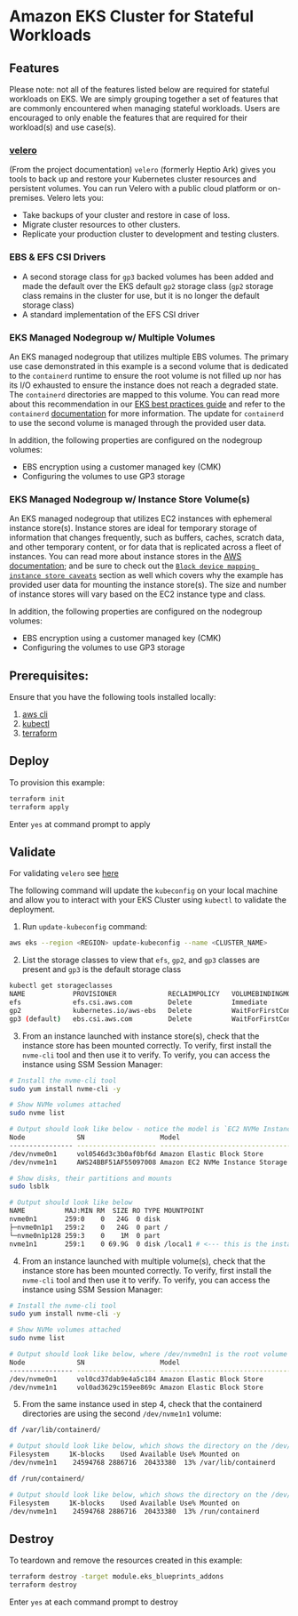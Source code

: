 # Amazon EKS Cluster for Stateful Workloads

## Features

Please note: not all of the features listed below are required for stateful workloads on EKS. We are simply grouping together a set of features that are commonly encountered when managing stateful workloads. Users are encouraged to only enable the features that are required for their workload(s) and use case(s).

### [velero](https://github.com/vmware-tanzu/velero)

(From the project documentation)
`velero` (formerly Heptio Ark) gives you tools to back up and restore your Kubernetes cluster resources and persistent volumes. You can run Velero with a public cloud platform or on-premises. Velero lets you:

- Take backups of your cluster and restore in case of loss.
- Migrate cluster resources to other clusters.
- Replicate your production cluster to development and testing clusters.

### EBS & EFS CSI Drivers

- A second storage class for `gp3` backed volumes has been added and made the default over the EKS default `gp2` storage class (`gp2` storage class remains in the cluster for use, but it is no longer the default storage class)
- A standard implementation of the EFS CSI driver

### EKS Managed Nodegroup w/ Multiple Volumes

An EKS managed nodegroup that utilizes multiple EBS volumes. The primary use case demonstrated in this example is a second volume that is dedicated to the `containerd` runtime to ensure the root volume is not filled up nor has its I/O exhausted to ensure the instance does not reach a degraded state. The `containerd` directories are mapped to this volume. You can read more about this recommendation in our [EKS best practices guide](https://aws.github.io/aws-eks-best-practices/scalability/docs/data-plane/#use-multiple-ebs-volumes-for-containers) and refer to the `containerd` [documentation](https://github.com/containerd/containerd/blob/main/docs/ops.md#base-configuration) for more information. The update for `containerd` to use the second volume is managed through the provided user data.

In addition, the following properties are configured on the nodegroup volumes:

- EBS encryption using a customer managed key (CMK)
- Configuring the volumes to use GP3 storage

### EKS Managed Nodegroup w/ Instance Store Volume(s)

An EKS managed nodegroup that utilizes EC2 instances with ephemeral instance store(s). Instance stores are ideal for temporary storage of information that changes frequently, such as buffers, caches, scratch data, and other temporary content, or for data that is replicated across a fleet of instances. You can read more about instance stores in the [AWS documentation](https://docs.aws.amazon.com/AWSEC2/latest/UserGuide/InstanceStorage.html); and be sure to check out the [`Block device mapping instance store caveats`](https://docs.aws.amazon.com/AWSEC2/latest/UserGuide/block-device-mapping-concepts.html#instance-block-device-mapping) section as well which covers why the example has provided user data for mounting the instance store(s). The size and number of instance stores will vary based on the EC2 instance type and class.

In addition, the following properties are configured on the nodegroup volumes:

- EBS encryption using a customer managed key (CMK)
- Configuring the volumes to use GP3 storage

## Prerequisites:

Ensure that you have the following tools installed locally:

1. [aws cli](https://docs.aws.amazon.com/cli/latest/userguide/install-cliv2.html)
2. [kubectl](https://Kubernetes.io/docs/tasks/tools/)
3. [terraform](https://learn.hashicorp.com/tutorials/terraform/install-cli)

## Deploy

To provision this example:

```sh
terraform init
terraform apply
```

Enter `yes` at command prompt to apply

## Validate

For validating `velero` see [here](https://github.com/aws-ia/terraform-aws-eks-blueprints/tree/main/modules/kubernetes-addons/velero#validate)

The following command will update the `kubeconfig` on your local machine and allow you to interact with your EKS Cluster using `kubectl` to validate the deployment.

1. Run `update-kubeconfig` command:

```sh
aws eks --region <REGION> update-kubeconfig --name <CLUSTER_NAME>
```

2. List the storage classes to view that `efs`, `gp2`, and `gp3` classes are present and `gp3` is the default storage class

```sh
kubectl get storageclasses
NAME            PROVISIONER             RECLAIMPOLICY   VOLUMEBINDINGMODE      ALLOWVOLUMEEXPANSION   AGE
efs             efs.csi.aws.com         Delete          Immediate              true                   2m19s
gp2             kubernetes.io/aws-ebs   Delete          WaitForFirstConsumer   false                  15m
gp3 (default)   ebs.csi.aws.com         Delete          WaitForFirstConsumer   true                   2m19s
```

3. From an instance launched with instance store(s), check that the instance store has been mounted correctly. To verify, first install the `nvme-cli` tool and then use it to verify. To verify, you can access the instance using SSM Session Manager:

```sh
# Install the nvme-cli tool
sudo yum install nvme-cli -y

# Show NVMe volumes attached
sudo nvme list

# Output should look like below - notice the model is `EC2 NVMe Instance Storage` for the instance store
Node             SN                   Model                                    Namespace Usage                      Format           FW Rev
---------------- -------------------- ---------------------------------------- --------- -------------------------- ---------------- --------
/dev/nvme0n1     vol0546d3c3b0af0bf6d Amazon Elastic Block Store               1          25.77  GB /  25.77  GB    512   B +  0 B   1.0
/dev/nvme1n1     AWS24BBF51AF55097008 Amazon EC2 NVMe Instance Storage         1          75.00  GB /  75.00  GB    512   B +  0 B   0

# Show disks, their partitions and mounts
sudo lsblk

# Output should look like below
NAME          MAJ:MIN RM  SIZE RO TYPE MOUNTPOINT
nvme0n1       259:0    0   24G  0 disk
├─nvme0n1p1   259:2    0   24G  0 part /
└─nvme0n1p128 259:3    0    1M  0 part
nvme1n1       259:1    0 69.9G  0 disk /local1 # <--- this is the instance store
```

4. From an instance launched with multiple volume(s), check that the instance store has been mounted correctly. To verify, first install the `nvme-cli` tool and then use it to verify. To verify, you can access the instance using SSM Session Manager:

```sh
# Install the nvme-cli tool
sudo yum install nvme-cli -y

# Show NVMe volumes attached
sudo nvme list

# Output should look like below, where /dev/nvme0n1 is the root volume and /dev/nvme1n1 is the second, additional volume
Node             SN                   Model                                    Namespace Usage                      Format           FW Rev
---------------- -------------------- ---------------------------------------- --------- -------------------------- ---------------- --------
/dev/nvme0n1     vol0cd37dab9e4a5c184 Amazon Elastic Block Store               1          68.72  GB /  68.72  GB    512   B +  0 B   1.0
/dev/nvme1n1     vol0ad3629c159ee869c Amazon Elastic Block Store               1          25.77  GB /  25.77  GB    512   B +  0 B   1.0
```

5. From the same instance used in step 4, check that the containerd directories are using the second `/dev/nvme1n1` volume:

```sh
df /var/lib/containerd/

# Output should look like below, which shows the directory on the /dev/nvme1n1 volume and NOT on /dev/nvme0n1 (root volume)
Filesystem     1K-blocks    Used Available Use% Mounted on
/dev/nvme1n1    24594768 2886716  20433380  13% /var/lib/containerd
```

```sh
df /run/containerd/

# Output should look like below, which shows the directory on the /dev/nvme1n1 volume and NOT on /dev/nvme0n1 (root volume)
Filesystem     1K-blocks    Used Available Use% Mounted on
/dev/nvme1n1    24594768 2886716  20433380  13% /run/containerd
```

## Destroy

To teardown and remove the resources created in this example:

```bash
terraform destroy -target module.eks_blueprints_addons
terraform destroy
```

Enter `yes` at each command prompt to destroy

